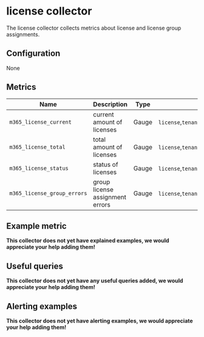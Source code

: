 # license collector

The license collector collects metrics about license and license group assignments.

## Configuration

None

## Metrics

| Name                        | Description                     | Type  | Labels                                     |
|-----------------------------|---------------------------------|-------|--------------------------------------------|
| `m365_license_current`      | current amount of licenses      | Gauge | `license`,`tenant`                         |
| `m365_license_total`        | total amount of licenses        | Gauge | `license`,`tenant`,`status`                |
| `m365_license_status`       | status of licenses              | Gauge | `license`,`tenant`                         |
| `m365_license_group_errors` | group license assignment errors | Gauge | `license`,`tenant`,`group_name`,`group_id` |

## Example metric
__This collector does not yet have explained examples, we would appreciate your help adding them!__

## Useful queries
__This collector does not yet have any useful queries added, we would appreciate your help adding them!__

## Alerting examples
__This collector does not yet have alerting examples, we would appreciate your help adding them!__
